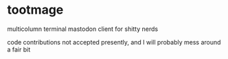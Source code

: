 # tootmage
multicolumn terminal mastodon client for shitty nerds

code contributions not accepted presently, and I will probably mess around a fair bit 
